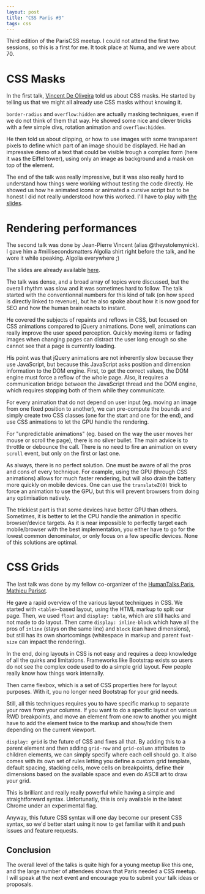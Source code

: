 ```yaml
---
layout: post
title: "CSS Paris #3"
tags: css
---
```


Third edition of the ParisCSS meetup. I could not attend the first two
sessions, so this is a first for me. It took place at Numa, and we were about 70.

# CSS Masks

In the first talk, [Vincent De Oliveira][1] told us about CSS masks. He started
by telling us that we might all already use CSS masks without knowing it.

`border-radius` and `overflow:hidden` are actually masking techniques,
even if we do not think of them that way. He showed some nice and
clever tricks with a few simple divs, rotation animation and `overflow:hidden`.

He then told us about clipping, or how to use images with some transparent
pixels to define which part of an image should be displayed. He had an
impressive demo of a text that could be visible trough a complex form (here it
was the Eiffel tower), using only an image as background and a mask on top of
the element.

The end of the talk was really impressive, but it was also really hard to
understand how things were working without testing the code directly. He showed
us how he animated icons or animated a cursive script but to be honest I did not
really understood how this worked. I'll have to play with [the slides][2].

# Rendering performances

The second talk was done by Jean-Pierre Vincent (alias @theystolemynick). I gave
him a #millisecondsmatters Algolia shirt right before the talk, and he wore it
while speaking. Algolia everywhere ;)

The slides are already available [here][3].

The talk was dense, and a broad array of topics were discussed, but the overall
rhythm was slow and it was sometimes hard to follow. The talk started with the
conventionnal numbers for this kind of talk (on how speed is directly linked to
revenue), but he also spoke about how it is now good for SEO and how the human
brain reacts to instant.

He covered the subjects of repaints and reflows in CSS, but focused on CSS
animations compared to jQuery animations. Done well, animations can really
improve the user speed perception. Quickly moving items or fading images when
changing pages can distract the user long enough so she cannot see that a page
is currently loading.

His point was that jQuery animations are not inherently slow because they use
JavaScript, but because this JavaScript asks position and dimension information
to the DOM engine. First, to get the correct values, the DOM engine must force
a reflow of the whole page. Also, it requires a communication bridge between the
JavaScript thread and the DOM engine, which requires stopping both of them while
they communicate.

For every animation that do not depend on user input (eg. moving an image from
one fixed position to another), we can pre-compute the bounds and simply create
two CSS classes (one for the start and one for the end), and use CSS animations
to let the GPU handle the rendering.

For "unpredictable animations" (eg. based on the way the user moves her mouse or
scroll the page), there is no silver bullet. The main advice is to throttle or
debounce the call. There is no need to fire an animation on every `scroll`
event, but only on the first or last one.

As always, there is no perfect solution. One must be aware of all the pros and
cons of every technique. For example, using the GPU (through CSS animations)
allows for much faster rendering, but will also drain the battery more quickly
on mobile devices. One can use the `translateZ(0)` trick to force an animation
to use the GPU, but this will prevent browsers from doing any optimisation
natively.

The trickiest part is that some devices have better GPU than others. Sometimes,
it is better to let the CPU handle the animation in specific browser/device
targets. As it is near impossible to perfectly target each mobile/browser with
the best implementation, you either have to go for the lowest common
denominator, or only focus on a few specific devices. None of this solutions are
optimal.

# CSS Grids

The last talk was done by my fellow co-organizer of the [HumanTalks Paris][4],
[Mathieu Parisot][5].

He gave a rapid overview of the various layout techniques in CSS. We started
with `<table>`-based layout, using the HTML markup to split our page. Then, we
used `float` and `display: table`, which are still hacks and not made
to do layout. Then came `display: inline-block` which have all the pros of
`inline` (stays on the same line) and `block` (can have dimensions), but still
has its own shortcomings (whitespace in markup and parent `font-size` can impact
the rendering).

In the end, doing layouts in CSS is not easy and requires a deep knowledge of
all the quirks and limitations. Frameworks like Bootstrap exists so users do not
see the complex code used to do a simple grid layout. Few people really know how
things work internally. 

Then came flexbox, which is a set of CSS properties here for layout purposes.
With it, you no longer need Bootstrap for your grid needs.

Still, all this techniques requires you to have specific markup to separate your
rows from your columns. If you want to do a specific layout on various RWD
breakpoints, and move an element from one row to another you might have to add
the element twice to the markup and show/hide them depending on the current
viewport.

`display: grid` is the future of CSS and fixes all that. By adding this to
a parent element and then adding `grid-row` and `grid-column` attributes to
children elements, we can simply specify where each cell should go. It also
comes with its own set of rules letting you define a custom grid template,
default spacing, stacking cells, move cells on breakpoints, define their
dimensions based on the available space and even do ASCII art to draw your grid.

This is brilliant and really really powerful while having a simple and
straightforward syntax. Unfortunatly, this is only available in the latest
Chrome under an experimental flag. 

Anyway, this future CSS syntax will one day become our present CSS syntax, so
we'd better start using it now to get familiar with it and push issues and
feature requests.

## Conclusion

The overall level of the talks is quite high for a young meetup like this one,
and the large number of attendees shows that Paris needed a CSS meetup. I will
speak at the next event and encourage you to submit your talk ideas or
proposals.


[1]: https://twitter.com/iamvdo
[2]: http://slides.iamvdo.me/parisweb14/#/
[3]: http://fr.slideshare.net/jpvincent/les-performance-de-rendu-sur-mobile
[4]: http://www.meetup.com/fr/HumanTalks-Paris/
[5]: https://twitter.com/matparisot
